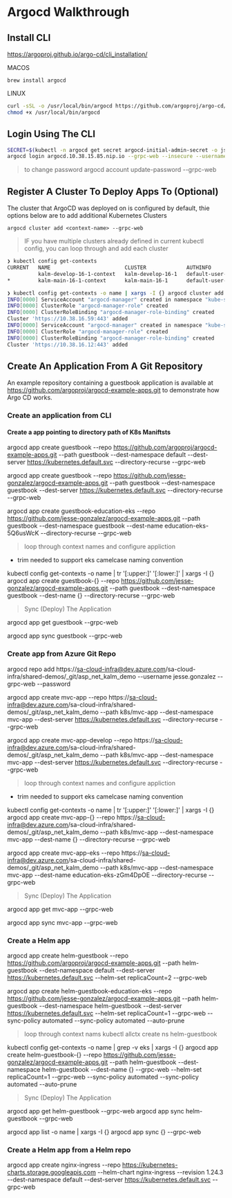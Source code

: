 
# Argocd Walkthrough

## Install CLI

https://argoproj.github.io/argo-cd/cli_installation/

MACOS

`brew install argocd`

LINUX

```bash
curl -sSL -o /usr/local/bin/argocd https://github.com/argoproj/argo-cd/releases/latest/download/argocd-linux-amd64
chmod +x /usr/local/bin/argocd
```

## Login Using The CLI

```bash
SECRET=$(kubectl -n argocd get secret argocd-initial-admin-secret -o jsonpath="{.data.password}" | base64 -d)
argocd login argocd.10.38.15.85.nip.io --grpc-web --insecure --username admin --password $SECRET
```


> to change password
  argocd account update-password --grpc-web

## Register A Cluster To Deploy Apps To (Optional)

The cluster that ArgoCD was deployed on is configured by default, thie options below are to add additional Kubernetes Clusters

`argocd cluster add <context-name> --grpc-web`

> IF you have multiple clusters already defined in current kubectl config, you can loop through and add each cluster

```bash
❯ kubectl config get-contexts                                                                                                                                            ─╯
CURRENT   NAME                        CLUSTER             AUTHINFO                         NAMESPACE
          kalm-develop-16-1-context   kalm-develop-16-1   default-user-kalm-develop-16-1   kasten-io
*         kalm-main-16-1-context      kalm-main-16-1      default-user-kalm-main-16-1 
```

```bash
❯ kubectl config get-contexts -o name | xargs -I {} argocd cluster add -y {} --grpc-web                                                                                                                       ─╯
INFO[0000] ServiceAccount "argocd-manager" created in namespace "kube-system" 
INFO[0000] ClusterRole "argocd-manager-role" created    
INFO[0000] ClusterRoleBinding "argocd-manager-role-binding" created 
Cluster 'https://10.38.16.59:443' added
INFO[0000] ServiceAccount "argocd-manager" created in namespace "kube-system" 
INFO[0000] ClusterRole "argocd-manager-role" created    
INFO[0000] ClusterRoleBinding "argocd-manager-role-binding" created 
Cluster 'https://10.38.16.12:443' added
```

## Create An Application From A Git Repository

An example repository containing a guestbook application is available at https://github.com/argoproj/argocd-example-apps.git to demonstrate how Argo CD works.

### Create an application from CLI

#### Create a app pointing to directory path of K8s Maniftsts

argocd app create guestbook --repo https://github.com/argoproj/argocd-example-apps.git --path guestbook --dest-namespace default --dest-server https://kubernetes.default.svc --directory-recurse --grpc-web

argocd app create guestbook --repo https://github.com/jesse-gonzalez/argocd-example-apps.git --path guestbook --dest-namespace guestbook --dest-server https://kubernetes.default.svc --directory-recurse --grpc-web

argocd app create guestbook-education-eks --repo https://github.com/jesse-gonzalez/argocd-example-apps.git --path guestbook --dest-namespace guestbook --dest-name education-eks-5Q6usWcK --directory-recurse --grpc-web

> loop through context names and configure appliction

- trim needed to support eks camelcase naming convention

kubectl config get-contexts -o name | tr '[:upper:]' '[:lower:]' | xargs -I {} argocd app create guestbook-{} --repo https://github.com/jesse-gonzalez/argocd-example-apps.git --path guestbook --dest-namespace guestbook --dest-name {} --directory-recurse --grpc-web

> Sync (Deploy) The Application

argocd app get guestbook --grpc-web

argocd app sync guestbook --grpc-web

### Create app from Azure Git Repo

argocd repo add https://sa-cloud-infra@dev.azure.com/sa-cloud-infra/shared-demos/_git/asp_net_kalm_demo --username jesse.gonzalez --grpc-web --password <token>


argocd app create mvc-app --repo https://sa-cloud-infra@dev.azure.com/sa-cloud-infra/shared-demos/_git/asp_net_kalm_demo --path k8s/mvc-app --dest-namespace mvc-app --dest-server https://kubernetes.default.svc --directory-recurse --grpc-web


argocd app create mvc-app-develop --repo https://sa-cloud-infra@dev.azure.com/sa-cloud-infra/shared-demos/_git/asp_net_kalm_demo --path k8s/mvc-app --dest-namespace mvc-app --dest-server https://kubernetes.default.svc --directory-recurse --grpc-web

> loop through context names and configure appliction

- trim needed to support eks camelcase naming convention

kubectl config get-contexts -o name | tr '[:upper:]' '[:lower:]' | xargs -I {} argocd app create mvc-app-{} --repo https://sa-cloud-infra@dev.azure.com/sa-cloud-infra/shared-demos/_git/asp_net_kalm_demo --path k8s/mvc-app --dest-namespace mvc-app --dest-name {} --directory-recurse --grpc-web

argocd app create mvc-app-eks --repo https://sa-cloud-infra@dev.azure.com/sa-cloud-infra/shared-demos/_git/asp_net_kalm_demo --path k8s/mvc-app --dest-namespace mvc-app --dest-name education-eks-zGm4DpOE --directory-recurse --grpc-web

> Sync (Deploy) The Application

argocd app get mvc-app --grpc-web

argocd app sync mvc-app --grpc-web


### Create a Helm app

argocd app create helm-guestbook --repo https://github.com/argoproj/argocd-example-apps.git --path helm-guestbook --dest-namespace default --dest-server https://kubernetes.default.svc --helm-set replicaCount=2 --grpc-web

argocd app create helm-guestbook-education-eks --repo https://github.com/jesse-gonzalez/argocd-example-apps.git --path helm-guestbook --dest-namespace helm-guestbook --dest-server https://kubernetes.default.svc --helm-set replicaCount=1 --grpc-web --sync-policy automated --sync-policy automated --auto-prune


> loop through context nams
kubectl allctx create ns helm-guestbook

kubectl config get-contexts -o name | grep -v eks | xargs -I {} argocd app create helm-guestbook-{} --repo https://github.com/jesse-gonzalez/argocd-example-apps.git --path helm-guestbook --dest-namespace helm-guestbook --dest-name {} --grpc-web --helm-set replicaCount=1 --grpc-web --sync-policy automated --sync-policy automated --auto-prune


> Sync (Deploy) The Application

argocd app get helm-guestbook --grpc-web
argocd app sync helm-guestbook --grpc-web

argocd app list -o name | xargs -I {} argocd app sync {} --grpc-web


###  Create a Helm app from a Helm repo

argocd app create nginx-ingress --repo https://kubernetes-charts.storage.googleapis.com --helm-chart nginx-ingress --revision 1.24.3 --dest-namespace default --dest-server https://kubernetes.default.svc --grpc-web


